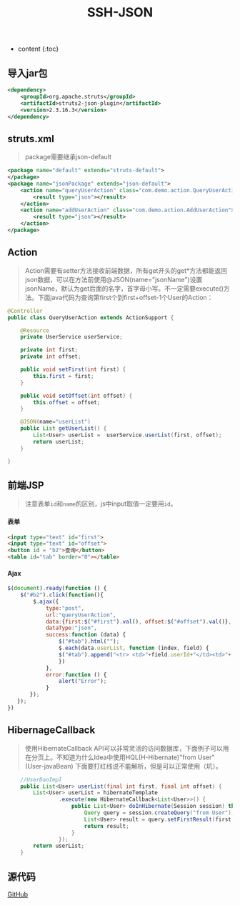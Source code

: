 ﻿---
layout: post
title:  "SSH-JSON"
categories: SSH
tag: SSH
---

* content
{:toc}

## 导入jar包

``` xml
<dependency>
    <groupId>org.apache.struts</groupId>
    <artifactId>struts2-json-plugin</artifactId>
    <version>2.3.16.3</version>
</dependency>
```

## struts.xml

> package需要继承json-default

``` xml
<package name="default" extends="struts-default">
</package>
<package name="jsonPackage" extends="json-default">
    <action name="queryUserAction" class="com.demo.action.QueryUserAction">
        <result type="json"></result>
    </action>
    <action name="addUserAction" class="com.demo.action.AddUserAction">
        <result type="json"></result>
    </action>
</package>
```

## Action
> Action需要有setter方法接收前端数据，所有get开头的get*方法都能返回json数据，可以在方法前使用@JSON(name="jsonName")设置jsonName，默认为get后面的名字，首字母小写。不一定需要execute()方法。下面java代码为查询第first个到first+offset-1个User的Action：

``` java 
@Controller
public class QueryUserAction extends ActionSupport {

    @Resource
    private UserService userService;

    private int first;
    private int offset;

    public void setFirst(int first) {
        this.first = first;
    }

    public void setOffset(int offset) {
        this.offset = offset;
    }

    @JSON(name="userList")
    public List getUserList() {
        List<User> userList =  userService.userList(first, offset);
        return userList;
    }

}
```

## 前端JSP

> 注意表单`id`和`name`的区别，js中input取值一定要用`id`。

#### 表单

``` html
<input type="text" id="first">
<input type="text" id="offset">
<button id = "b2">查询</button>
<table id="tab" border="0"></table>
```

#### Ajax

``` js
$(document).ready(function () {
    $("#b2").click(function(){
        $.ajax({
            type:"post",
            url:"queryUserAction",
            data:{first:$("#first").val(), offset:$("#offset").val()},
            dataType:"json",
            success:function (data) {
                $("#tab").html("");
                $.each(data.userList, function (index, field) {
                $("#tab").append("<tr> <td>"+field.userId+"</td><td>"+ field.username+"</td><td>"+field.password+"</td></tr>");
                })
            },
            error:function () {
                alert("Error");
            }
       });
   });
})
```

## HibernageCallback

> 使用HibernateCallback API可以非常灵活的访问数据库，下面例子可以用在分页上。不知道为什么Idea中使用HQL(H-Hibernate)"from User" (User-javaBean) 下面要打红线说不能解析，但是可以正常使用（坑）。

``` java
    //UserDaoImpl
    public List<User> userList(final int first, final int offset) {
        List<User> userList = hibernateTemplate
                .execute(new HibernateCallback<List<User>>() {
                    public List<User> doInHibernate(Session session) throws HibernateException {
                        Query query = session.createQuery("from User");
                        List<User> result = query.setFirstResult(first - 1).setMaxResults(offset).list();
                        return result;
                    }
                });
        return userList;
    }
```

## 源代码
[GitHub](https://github.com/Gerry-Yu/SSH-JSON)